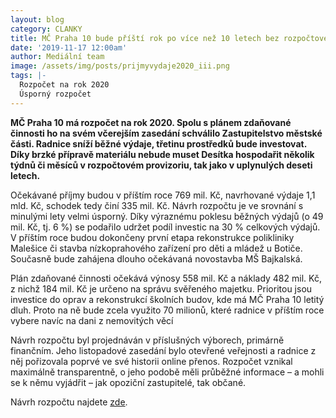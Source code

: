 ```yaml
---
layout: blog
category: CLANKY
title: MČ Praha 10 bude příští rok po více než 10 letech bez rozpočtového provizoria!
date: '2019-11-17 12:00am'
author: Mediální team
image: /assets/img/posts/prijmyvydaje2020_iii.png
tags: |-
  Rozpočet na rok 2020
  Úsporný rozpočet
---
```


**MČ Praha 10 má rozpočet na rok 2020. Spolu s plánem zdaňované činnosti ho na svém včerejším zasedání schválilo Zastupitelstvo městské části. Radnice sníží běžné výdaje, třetinu prostředků bude investovat. Díky brzké přípravě materiálu nebude muset Desítka hospodařit několik týdnů či měsíců v rozpočtovém provizoriu, tak jako v uplynulých deseti letech.**

Očekávané příjmy budou v příštím roce 769 mil. Kč, navrhované výdaje 1,1 mld. Kč, schodek tedy činí 335 mil. Kč. Návrh rozpočtu je ve srovnání s minulými lety velmi úsporný. Díky výraznému poklesu běžných výdajů (o 49 mil. Kč, tj. 6 %) se podařilo udržet podíl investic na 30 % celkových výdajů. V příštím roce budou dokončeny první etapa rekonstrukce polikliniky Malešice či stavba nízkoprahového zařízení pro děti a mládež u Botiče. Současně bude zahájena dlouho očekávaná novostavba MŠ Bajkalská.

Plán zdaňované činnosti očekává výnosy 558 mil. Kč a náklady 482 mil. Kč, z nichž 184 mil. Kč je určeno na správu svěřeného majetku. Prioritou jsou investice do oprav a rekonstrukcí školních budov, kde má MČ Praha 10 letitý dluh. Proto na ně bude zcela využito 70 milionů, které radnice v příštím roce vybere navíc na dani z nemovitých věcí

Návrh rozpočtu byl projednáván v příslušných výborech, primárně finančním. Jeho listopadové zasedání bylo otevřené veřejnosti a radnice z něj pořizovala poprvé ve své historii online přenos. Rozpočet vznikal maximálně transparentně, o jeho podobě měli průběžné informace – a mohli se k němu vyjádřit – jak opoziční zastupitelé, tak občané.

Návrh rozpočtu najdete  [zde](https://www.praha10.cz/navrh-rozpoctu-2020).
